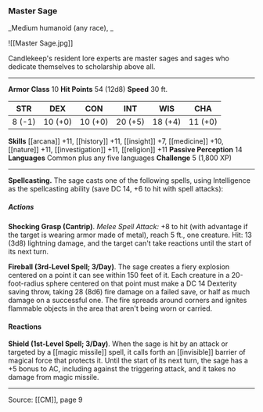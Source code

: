 ### Master Sage
_Medium humanoid (any race), _

![[Master Sage.jpg]]

Candlekeep's resident lore experts are master sages and sages who dedicate themselves to scholarship above all.




---

**Armor Class** 10
**Hit Points** 54 (12d8)
**Speed** 30 ft.

| STR     | DEX     | CON     | INT     | WIS     | CHA     |
|---------|---------|---------|---------|---------|---------|
| 8 (-1) | 10 (+0) | 10 (+0) | 20 (+5) | 18 (+4) | 11 (+0) |

**Skills** [[arcana]] +11, [[history]] +11, [[insight]] +7, [[medicine]] +10, [[nature]] +11, [[investigation]] +11, [[religion]] +11
**Passive Perception** 14
**Languages** Common plus any five languages
**Challenge** 5 (1,800 XP)

---

**Spellcasting.** The sage casts one of the following spells, using Intelligence as the spellcasting ability (save DC 14, +6 to hit with spell attacks):

##### Actions
**Shocking Grasp (Cantrip)**. _Melee Spell Attack:_ +8 to hit (with advantage if the target is wearing armor made of metal), reach 5 ft., one creature. Hit: 13 (3d8) lightning damage, and the target can't take reactions until the start of its next turn.

**Fireball (3rd-Level Spell; 3/Day)**. The sage creates a fiery explosion centered on a point it can see within 150 feet of it. Each creature in a 20-foot-radius sphere centered on that point must make a DC 14 Dexterity saving throw, taking 28 (8d6) fire damage on a failed save, or half as much damage on a successful one. The fire spreads around corners and ignites flammable objects in the area that aren't being worn or carried.

#### Reactions
**Shield (1st-Level Spell; 3/Day)**. When the sage is hit by an attack or targeted by a [[magic missile]] spell, it calls forth an [[invisible]] barrier of magical force that protects it. Until the start of its next turn, the sage has a +5 bonus to AC, including against the triggering attack, and it takes no damage from magic missile.


---

Source: [[CM]], page 9